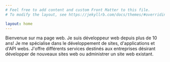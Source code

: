 ```yaml
---
# Feel free to add content and custom Front Matter to this file.
# To modify the layout, see https://jekyllrb.com/docs/themes/#overriding-theme-defaults

layout: home
---
```


Bienvenue sur ma page web. Je suis développeur web depuis plus de 10 ans!
Je me spécialise dans le développement de sites, d'applications et d'API webs.
J'offre différents services destinés aux entreprises désirant développer de
nouveaux sites web ou administrer un site web existant.